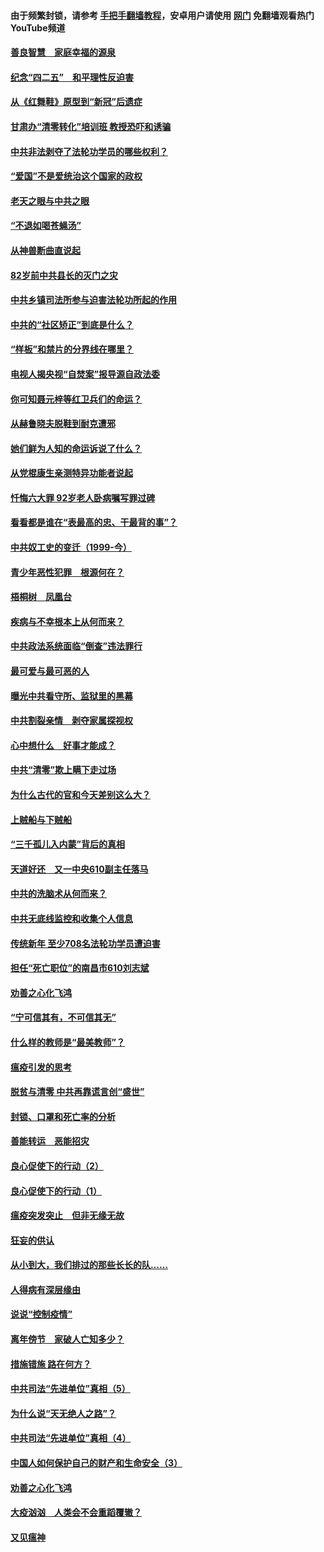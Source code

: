#### 由于频繁封锁，请参考 [手把手翻墙教程](https://github.com/gfw-breaker/guides/wiki/)，安卓用户请使用 [网门](https://github.com/gfw-breaker/nogfw/blob/master/dl.md?t=04242001) 免翻墙观看热门YouTube频道 

#### [善良智慧　家庭幸福的源泉](../pages/19/423632.md?t=04242001) 

#### [纪念“四二五”　和平理性反迫害](../pages/19/423660.md?t=04242001) 

#### [从《红舞鞋》原型到“新冠”后遗症](../pages/19/423509.md?t=04242001) 

#### [甘肃办“清零转化”培训班 教授恐吓和诱骗](../pages/19/423498.md?t=04242001) 

#### [中共非法剥夺了法轮功学员的哪些权利？](../pages/19/423392.md?t=04242001) 

#### [“爱国”不是爱统治这个国家的政权](../pages/19/423029.md?t=04242001) 

#### [老天之眼与中共之眼](../pages/19/423378.md?t=04242001) 

#### [“不退如喝苍蝇汤”](../pages/19/423287.md?t=04242001) 

#### [从神兽断曲直说起](../pages/19/423201.md?t=04242001) 

#### [82岁前中共县长的灭门之灾](../pages/19/423055.md?t=04242001) 

#### [中共乡镇司法所参与迫害法轮功所起的作用](../pages/19/423064.md?t=04242001) 

#### [中共的“社区矫正”到底是什么？](../pages/19/422870.md?t=04242001) 

#### [“样板”和禁片的分界线在哪里？](../pages/19/422704.md?t=04242001) 

#### [电视人揭央视“自焚案”报导源自政法委](../pages/19/422770.md?t=04242001) 

#### [你可知聂元梓等红卫兵们的命运？](../pages/19/422848.md?t=04242001) 

#### [从赫鲁晓夫脱鞋到耐克遭邪](../pages/19/422826.md?t=04242001) 

#### [她们鲜为人知的命运诉说了什么？](../pages/19/422754.md?t=04242001) 

#### [从党棍康生亲测特异功能者说起](../pages/19/422657.md?t=04242001) 

#### [忏悔六大罪 92岁老人卧病嘱写罪过碑](../pages/19/422750.md?t=04242001) 

#### [看看都是谁在“表最高的忠、干最背的事”？](../pages/19/422703.md?t=04242001) 

#### [中共奴工史的变迁（1999-今）](../pages/19/422656.md?t=04242001) 

#### [青少年恶性犯罪　根源何在？](../pages/19/422449.md?t=04242001) 

#### [梧桐树　凤凰台](../pages/19/422442.md?t=04242001) 

#### [疾病与不幸根本上从何而来？](../pages/19/422438.md?t=04242001) 

#### [中共政法系统面临“倒查”违法罪行](../pages/19/422497.md?t=04242001) 

#### [最可爱与最可恶的人](../pages/19/422448.md?t=04242001) 

#### [曝光中共看守所、监狱里的黑幕](../pages/19/422390.md?t=04242001) 

#### [中共割裂亲情　剥夺家属探视权](../pages/19/422364.md?t=04242001) 

#### [心中想什么　好事才能成？](../pages/19/422318.md?t=04242001) 

#### [中共“清零”欺上瞒下走过场](../pages/19/422306.md?t=04242001) 

#### [为什么古代的官和今天差别这么大？](../pages/19/422228.md?t=04242001) 

#### [上贼船与下贼船](../pages/19/422276.md?t=04242001) 

#### [“三千孤儿入内蒙”背后的真相](../pages/19/422229.md?t=04242001) 

#### [天道好还　又一中央610副主任落马](../pages/19/422155.md?t=04242001) 

#### [中共的洗脑术从何而来？](../pages/19/422154.md?t=04242001) 

#### [中共无底线监控和收集个人信息](../pages/19/422039.md?t=04242001) 

#### [传统新年 至少708名法轮功学员遭迫害](../pages/19/421946.md?t=04242001) 

#### [担任“死亡职位”的南昌市610刘志斌](../pages/19/421957.md?t=04242001) 

#### [劝善之心化飞鸿](../pages/19/421164.md?t=04242001) 

#### [“宁可信其有，不可信其无”](../pages/19/421691.md?t=04242001) 

#### [什么样的教师是“最美教师”？](../pages/19/421755.md?t=04242001) 

#### [瘟疫引发的思考](../pages/19/421594.md?t=04242001) 

#### [脱贫与清零 中共再靠谎言创“盛世”](../pages/19/421590.md?t=04242001) 

#### [封锁、口罩和死亡率的分析](../pages/19/421495.md?t=04242001) 

#### [善能转运　恶能招灾](../pages/19/421334.md?t=04242001) 

#### [良心促使下的行动（2）](../pages/19/421361.md?t=04242001) 

#### [良心促使下的行动（1）](../pages/19/421302.md?t=04242001) 

#### [瘟疫突发突止　但非无缘无故](../pages/19/421281.md?t=04242001) 

#### [狂妄的供认](../pages/19/421199.md?t=04242001) 

#### [从小到大，我们排过的那些长长的队……](../pages/19/421243.md?t=04242001) 

#### [人得病有深层缘由](../pages/19/420864.md?t=04242001) 

#### [说说“控制疫情”](../pages/19/420831.md?t=04242001) 

#### [离年傍节　家破人亡知多少？](../pages/19/420563.md?t=04242001) 

#### [措施错施  路在何方？](../pages/19/420076.md?t=04242001) 

#### [中共司法“先进单位”真相（5）](../pages/19/419453.md?t=04242001) 

#### [为什么说“天无绝人之路”？](../pages/19/419618.md?t=04242001) 

#### [中共司法“先进单位”真相（4）](../pages/19/419452.md?t=04242001) 

#### [中国人如何保护自己的财产和生命安全（3）](../pages/19/419405.md?t=04242001) 

#### [劝善之心化飞鸿](../pages/19/418758.md?t=04242001) 

#### [大疫汹汹　人类会不会重蹈覆辙？](../pages/19/419691.md?t=04242001) 

#### [又见瘟神](../pages/19/419225.md?t=04242001) 

